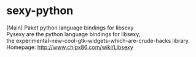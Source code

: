 # sexy-python
[Main] Paket python language bindings for libsexy  
 Pysexy are the python language bindings for libsexy,  
 the experimental-new-cool-gtk-widgets-which-are-crude-hacks library.  
 Homepage: http://www.chipx86.com/wiki/Libsexy  
